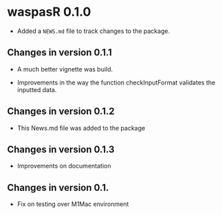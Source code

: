 # waspasR 0.1.0

-   Added a `NEWS.md` file to track changes to the package.

## Changes in version 0.1.1

-   A much better vignette was build.

-   Improvements in the way the function checkInputFormat validates the inputted data.

## Changes in version 0.1.2

-   This News.md file was added to the package

## Changes in version 0.1.3

-   Improvements on documentation


## Changes in version 0.1.

-   Fix on testing  over M1Mac environment
